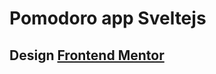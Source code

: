 # Pomodoro app Sveltejs

## Design [Frontend Mentor](https://www.frontendmentor.io/challenges/pomodoro-app-KBFnycJ6G)
